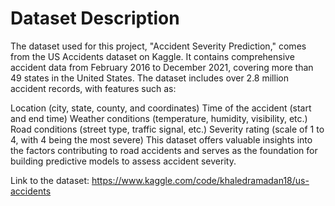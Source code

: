 # Dataset Description
The dataset used for this project, "Accident Severity Prediction," comes from the US Accidents dataset on Kaggle. It contains comprehensive accident data from February 2016 to December 2021, covering more than 49 states in the United States. The dataset includes over 2.8 million accident records, with features such as:

Location (city, state, county, and coordinates)
Time of the accident (start and end time)
Weather conditions (temperature, humidity, visibility, etc.)
Road conditions (street type, traffic signal, etc.)
Severity rating (scale of 1 to 4, with 4 being the most severe)
This dataset offers valuable insights into the factors contributing to road accidents and serves as the foundation for building predictive models to assess accident severity.

Link to the dataset: https://www.kaggle.com/code/khaledramadan18/us-accidents 
